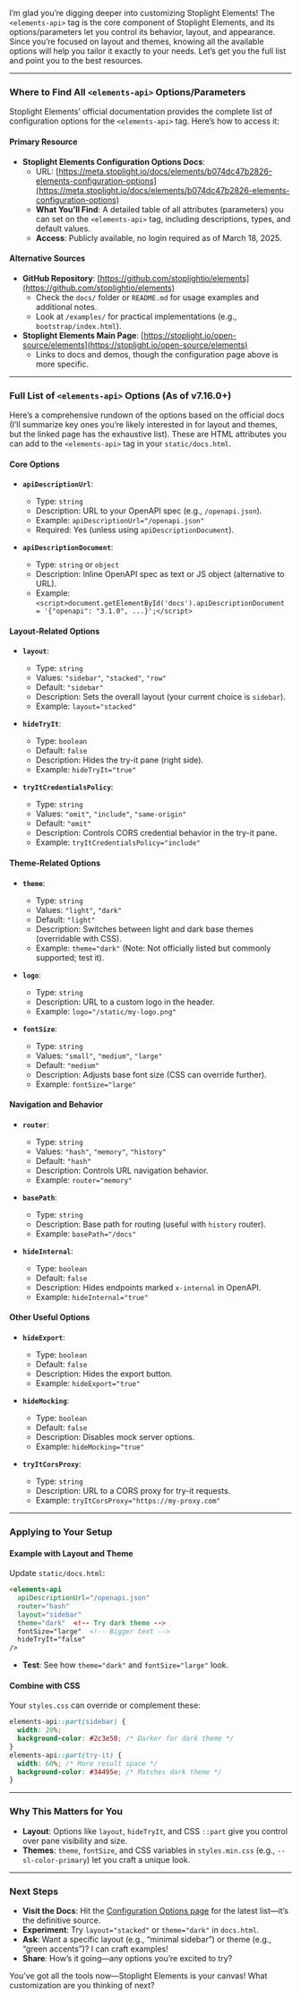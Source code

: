 I’m glad you’re digging deeper into customizing Stoplight Elements! The `<elements-api>` tag is the core component of Stoplight Elements, and its options/parameters let you control its behavior, layout, and appearance. Since you’re focused on layout and themes, knowing all the available options will help you tailor it exactly to your needs. Let’s get you the full list and point you to the best resources.

---

### Where to Find All `<elements-api>` Options/Parameters
Stoplight Elements’ official documentation provides the complete list of configuration options for the `<elements-api>` tag. Here’s how to access it:

#### Primary Resource
- **Stoplight Elements Configuration Options Docs**:
  - URL: [https://meta.stoplight.io/docs/elements/b074dc47b2826-elements-configuration-options](https://meta.stoplight.io/docs/elements/b074dc47b2826-elements-configuration-options)
  - **What You’ll Find**: A detailed table of all attributes (parameters) you can set on the `<elements-api>` tag, including descriptions, types, and default values.
  - **Access**: Publicly available, no login required as of March 18, 2025.

#### Alternative Sources
- **GitHub Repository**: [https://github.com/stoplightio/elements](https://github.com/stoplightio/elements)
  - Check the `docs/` folder or `README.md` for usage examples and additional notes.
  - Look at `/examples/` for practical implementations (e.g., `bootstrap/index.html`).
- **Stoplight Elements Main Page**: [https://stoplight.io/open-source/elements](https://stoplight.io/open-source/elements)
  - Links to docs and demos, though the configuration page above is more specific.

---

### Full List of `<elements-api>` Options (As of v7.16.0+)
Here’s a comprehensive rundown of the options based on the official docs (I’ll summarize key ones you’re likely interested in for layout and themes, but the linked page has the exhaustive list). These are HTML attributes you can add to the `<elements-api>` tag in your `static/docs.html`.

#### Core Options
- **`apiDescriptionUrl`**:
  - Type: `string`
  - Description: URL to your OpenAPI spec (e.g., `/openapi.json`).
  - Example: `apiDescriptionUrl="/openapi.json"`
  - Required: Yes (unless using `apiDescriptionDocument`).

- **`apiDescriptionDocument`**:
  - Type: `string` or `object`
  - Description: Inline OpenAPI spec as text or JS object (alternative to URL).
  - Example: `<script>document.getElementById('docs').apiDescriptionDocument = '{"openapi": "3.1.0", ...}';</script>`

#### Layout-Related Options
- **`layout`**:
  - Type: `string`
  - Values: `"sidebar"`, `"stacked"`, `"row"`
  - Default: `"sidebar"`
  - Description: Sets the overall layout (your current choice is `sidebar`).
  - Example: `layout="stacked"`

- **`hideTryIt`**:
  - Type: `boolean`
  - Default: `false`
  - Description: Hides the try-it pane (right side).
  - Example: `hideTryIt="true"`

- **`tryItCredentialsPolicy`**:
  - Type: `string`
  - Values: `"omit"`, `"include"`, `"same-origin"`
  - Default: `"omit"`
  - Description: Controls CORS credential behavior in the try-it pane.
  - Example: `tryItCredentialsPolicy="include"`

#### Theme-Related Options
- **`theme`**:
  - Type: `string`
  - Values: `"light"`, `"dark"`
  - Default: `"light"`
  - Description: Switches between light and dark base themes (overridable with CSS).
  - Example: `theme="dark"` (Note: Not officially listed but commonly supported; test it).

- **`logo`**:
  - Type: `string`
  - Description: URL to a custom logo in the header.
  - Example: `logo="/static/my-logo.png"`

- **`fontSize`**:
  - Type: `string`
  - Values: `"small"`, `"medium"`, `"large"`
  - Default: `"medium"`
  - Description: Adjusts base font size (CSS can override further).
  - Example: `fontSize="large"`

#### Navigation and Behavior
- **`router`**:
  - Type: `string`
  - Values: `"hash"`, `"memory"`, `"history"`
  - Default: `"hash"`
  - Description: Controls URL navigation behavior.
  - Example: `router="memory"`

- **`basePath`**:
  - Type: `string`
  - Description: Base path for routing (useful with `history` router).
  - Example: `basePath="/docs"`

- **`hideInternal`**:
  - Type: `boolean`
  - Default: `false`
  - Description: Hides endpoints marked `x-internal` in OpenAPI.
  - Example: `hideInternal="true"`

#### Other Useful Options
- **`hideExport`**:
  - Type: `boolean`
  - Default: `false`
  - Description: Hides the export button.
  - Example: `hideExport="true"`

- **`hideMocking`**:
  - Type: `boolean`
  - Default: `false`
  - Description: Disables mock server options.
  - Example: `hideMocking="true"`

- **`tryItCorsProxy`**:
  - Type: `string`
  - Description: URL to a CORS proxy for try-it requests.
  - Example: `tryItCorsProxy="https://my-proxy.com"`

---

### Applying to Your Setup
#### Example with Layout and Theme
Update `static/docs.html`:
```html
<elements-api
  apiDescriptionUrl="/openapi.json"
  router="hash"
  layout="sidebar"
  theme="dark"  <!-- Try dark theme -->
  fontSize="large"  <!-- Bigger text -->
  hideTryIt="false"
/>
```
- **Test**: See how `theme="dark"` and `fontSize="large"` look.

#### Combine with CSS
Your `styles.css` can override or complement these:
```css
elements-api::part(sidebar) {
  width: 20%;
  background-color: #2c3e50; /* Darker for dark theme */
}
elements-api::part(try-it) {
  width: 60%; /* More result space */
  background-color: #34495e; /* Matches dark theme */
}
```

---

### Why This Matters for You
- **Layout**: Options like `layout`, `hideTryIt`, and CSS `::part` give you control over pane visibility and size.
- **Themes**: `theme`, `fontSize`, and CSS variables in `styles.min.css` (e.g., `--sl-color-primary`) let you craft a unique look.

---

### Next Steps
- **Visit the Docs**: Hit the [Configuration Options page](https://meta.stoplight.io/docs/elements/b074dc47b2826-elements-configuration-options) for the latest list—it’s the definitive source.
- **Experiment**: Try `layout="stacked"` or `theme="dark"` in `docs.html`.
- **Ask**: Want a specific layout (e.g., “minimal sidebar”) or theme (e.g., “green accents”)? I can craft examples!
- **Share**: How’s it going—any options you’re excited to try?

You’ve got all the tools now—Stoplight Elements is your canvas! What customization are you thinking of next?